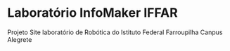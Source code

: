 # Laboratório InfoMaker IFFAR
Projeto Site laboratório de Robótica do Istituto Federal Farroupilha Canpus Alegrete

